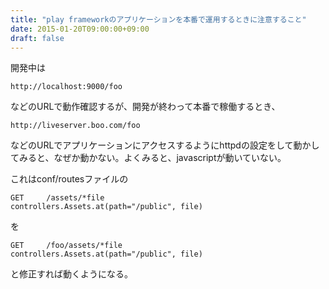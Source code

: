 ```yaml
---
title: "play frameworkのアプリケーションを本番で運用するときに注意すること"
date: 2015-01-20T09:00:00+09:00
draft: false
---
```

開発中は
```
http://localhost:9000/foo
```
などのURLで動作確認するが、開発が終わって本番で稼働するとき、
```
http://liveserver.boo.com/foo
```
などのURLでアプリケーションにアクセスするようにhttpdの設定をして動かしてみると、なぜか動かない。よくみると、javascriptが動いていない。

これはconf/routesファイルの
```
GET     /assets/*file               controllers.Assets.at(path="/public", file)
```
を
```
GET     /foo/assets/*file               controllers.Assets.at(path="/public", file)
```
と修正すれば動くようになる。
